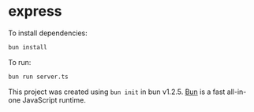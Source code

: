 # express

To install dependencies:

```bash
bun install
```

To run:

```bash
bun run server.ts
```

This project was created using `bun init` in bun v1.2.5. [Bun](https://bun.sh) is a fast all-in-one JavaScript runtime.
